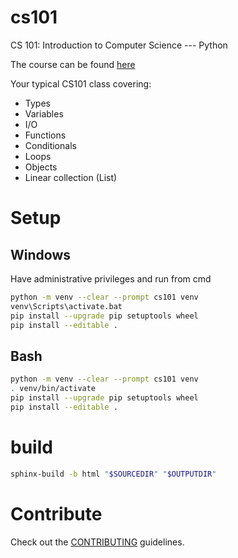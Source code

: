 # cs101

CS 101: Introduction to Computer Science --- Python

The course can be found [here](http://modsurski.com/csci161)

Your typical CS101 class covering:

- Types
- Variables
- I/O
- Functions
- Conditionals
- Loops
- Objects
- Linear collection (List)

# Setup

## Windows

Have administrative privileges and run from cmd

```sh
python -m venv --clear --prompt cs101 venv
venv\Scripts\activate.bat
pip install --upgrade pip setuptools wheel
pip install --editable .
```

## Bash

```sh
python -m venv --clear --prompt cs101 venv
. venv/bin/activate
pip install --upgrade pip setuptools wheel
pip install --editable .
```

# build

```sh
sphinx-build -b html "$SOURCEDIR" "$OUTPUTDIR"
```

# Contribute

Check out the [CONTRIBUTING](CONTRIBUTING.md) guidelines.
